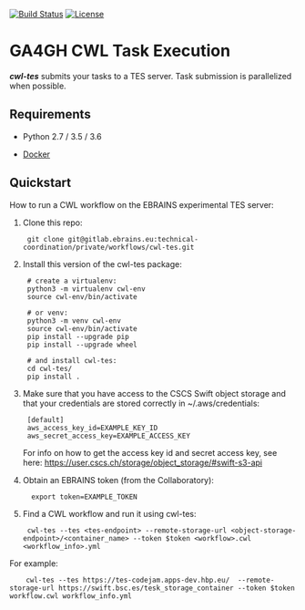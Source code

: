 [![Build Status](https://travis-ci.org/ohsu-comp-bio/cwl-tes.svg?branch=master)](https://travis-ci.org/ohsu-comp-bio/cwl-tes)
[![License](https://img.shields.io/badge/License-Apache%202.0-blue.svg)](https://opensource.org/licenses/Apache-2.0)

# GA4GH CWL Task Execution

___cwl-tes___ submits your tasks to a TES server. Task submission is parallelized when possible.


## Requirements

* Python 2.7 / 3.5 / 3.6

* [Docker](https://docs.docker.com/)


## Quickstart

How to run a CWL workflow on the EBRAINS experimental TES server:

1. Clone this repo:

        git clone git@gitlab.ebrains.eu:technical-coordination/private/workflows/cwl-tes.git


2. Install this version of the cwl-tes package:

        # create a virtualenv:
        python3 -m virtualenv cwl-env
        source cwl-env/bin/activate
        
        # or venv:
        python3 -m venv cwl-env
        source cwl-env/bin/activate
        pip install --upgrade pip
        pip install --upgrade wheel

        # and install cwl-tes:
        cd cwl-tes/
        pip install .


3. Make sure that you have access to the CSCS Swift object storage and that your credentials are stored correctly in ~/.aws/credentials:

        [default]
        aws_access_key_id=EXAMPLE_KEY_ID
        aws_secret_access_key=EXAMPLE_ACCESS_KEY

    For info on how to get the access key id and secret access key, see here: https://user.cscs.ch/storage/object_storage/#swift-s3-api


4. Obtain an EBRAINS token (from the Collaboratory):

         export token=EXAMPLE_TOKEN

5. Find a CWL workflow and run it using cwl-tes:

        cwl-tes --tes <tes-endpoint> --remote-storage-url <object-storage-endpoint>/<container_name> --token $token <workflow>.cwl <workflow_info>.yml

For example:

        cwl-tes --tes https://tes-codejam.apps-dev.hbp.eu/  --remote-storage-url https://swift.bsc.es/tesk_storage_container --token $token workflow.cwl workflow_info.yml
